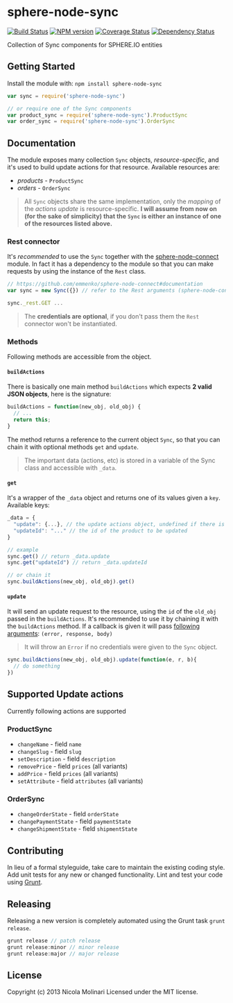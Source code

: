 # sphere-node-sync 

[![Build Status](https://secure.travis-ci.org/emmenko/sphere-node-sync.png?branch=master)](http://travis-ci.org/emmenko/sphere-node-sync) [![NPM version](https://badge.fury.io/js/sphere-node-sync.png)](http://badge.fury.io/js/sphere-node-sync) [![Coverage Status](https://coveralls.io/repos/emmenko/sphere-node-sync/badge.png?branch=master)](https://coveralls.io/r/emmenko/sphere-node-sync?branch=master) [![Dependency Status](https://gemnasium.com/emmenko/sphere-node-sync.png)](https://gemnasium.com/emmenko/sphere-node-sync)

Collection of Sync components for SPHERE.IO entities

## Getting Started
Install the module with: `npm install sphere-node-sync`

```javascript
var sync = require('sphere-node-sync')

// or require one of the Sync components
var product_sync = require('sphere-node-sync').ProductSync
var order_sync = require('sphere-node-sync').OrderSync
```

## Documentation
The module exposes many collection `Sync` objects, _resource-specific_, and it's used to build update actions for that resource. Available resources are:

- *products* - `ProductSync`
- *orders* - `OrderSync`

> All `Sync` objects share the same implementation, only the _mapping_ of the *actions update* is resource-specific. **I will assume from now on (for the sake of simplicity) that the `Sync` is either an instance of one of the resources listed above.**


### Rest connector
It's _recommended_ to use the `Sync` together with the [sphere-node-connect](https://github.com/emmenko/sphere-node-connect) module.
In fact it has a dependency to the module so that you can make requests by using the instance of the `Rest` class.

```javascript
// https://github.com/emmenko/sphere-node-connect#documentation
var sync = new Sync({}) // refer to the Rest arguments (sphere-node-connect) if you want to pass options

sync._rest.GET ...
```
> The **credentials are optional**, if you don't pass them the `Rest` connector won't be instantiated.

### Methods

Following methods are accessible from the object.

#### `buildActions`
There is basically one main method `buildActions` which expects **2 valid JSON objects**, here is the signature:

```javascript
buildActions = function(new_obj, old_obj) {
  // ...
  return this;
}
```
The method returns a reference to the current object `Sync`, so that you can chain it with optional methods `get` and `update`.
> The important data (actions, etc) is stored in a variable of the Sync class and accessible with `_data`.

#### `get`
It's a wrapper of the `_data` object and returns one of its values given a `key`.
Available keys:
```javascript
_data = {
  "update": {...}, // the update actions object, undefined if there is no update
  "updateId": "..." // the id of the product to be updated
}

// example
sync.get() // return _data.update
sync.get("updateId") // return _data.updateId

// or chain it
sync.buildActions(new_obj, old_obj).get()
```

#### `update`
It will send an update request to the resource, using the `id` of the `old_obj` passed in the `buildActions`.
It's recommended to use it by chaining it with the `buildActions` method.
If a callback is given it will pass [following arguments](https://github.com/mikeal/request#requestoptions-callback): `(error, response, body)`

> It will throw an `Error` if no credentials were given to the `Sync` object.

```javascript
sync.buildActions(new_obj, old_obj).update(function(e, r, b){
  // do something
})
```

## Supported Update actions
Currently following actions are supported

### ProductSync

- `changeName` - field `name`
- `changeSlug` - field `slug`
- `setDescription` - field `description`
- `removePrice` - field `prices` (all variants)
- `addPrice` - field `prices` (all variants)
- `setAttribute` - field `attributes` (all variants)

### OrderSync

- `changeOrderState` - field `orderState`
- `changePaymentState` - field `paymentState`
- `changeShipmentState` - field `shipmentState`


## Contributing
In lieu of a formal styleguide, take care to maintain the existing coding style. Add unit tests for any new or changed functionality. Lint and test your code using [Grunt](http://gruntjs.com/).

## Releasing
Releasing a new version is completely automated using the Grunt task `grunt release`.

```javascript
grunt release // patch release
grunt release:minor // minor release
grunt release:major // major release
```

## License
Copyright (c) 2013 Nicola Molinari
Licensed under the MIT license.
